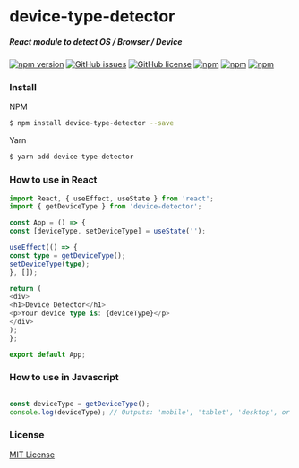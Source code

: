 # device-type-detector
##### React module to detect OS / Browser / Device

[![npm version](https://badge.fury.io/js/device-detector.svg)](https://badge.fury.io/js/device-detector)
[![GitHub issues](https://img.shields.io/github/issues/me-ruhin/device-detector.svg)](https://github.com/me-ruhin/device-detector/issues)
[![GitHub license](https://img.shields.io/github/license/me-ruhin/device-detector.svg)](https://github.com/me-ruhin/device-detector/blob/main/LICENSE)
[![npm](https://img.shields.io/npm/dm/device-detector.svg)](https://www.npmjs.com/package/device-detector)
[![npm](https://img.shields.io/npm/dt/device-detector.svg)](https://www.npmjs.com/package/device-detector)
[![npm](https://img.shields.io/npm/v/device-detector.svg)](https://www.npmjs.com/package/device-detector)


### Install
NPM
```sh
$ npm install device-type-detector --save
```
 Yarn
```sh
$ yarn add device-type-detector
```

### How to use in React

```typescript
import React, { useEffect, useState } from 'react';
import { getDeviceType } from 'device-detector';

const App = () => {
const [deviceType, setDeviceType] = useState('');

useEffect(() => {
const type = getDeviceType();
setDeviceType(type);
}, []);

return (
<div>
<h1>Device Detector</h1>
<p>Your device type is: {deviceType}</p>
</div>
);
};

export default App;
```


### How to use in Javascript

```javascript

const deviceType = getDeviceType();
console.log(deviceType); // Outputs: 'mobile', 'tablet', 'desktop', or 'unknown'

```

### License

[MIT License](//https://github.com/me-ruhin/device-detector/license.txt)